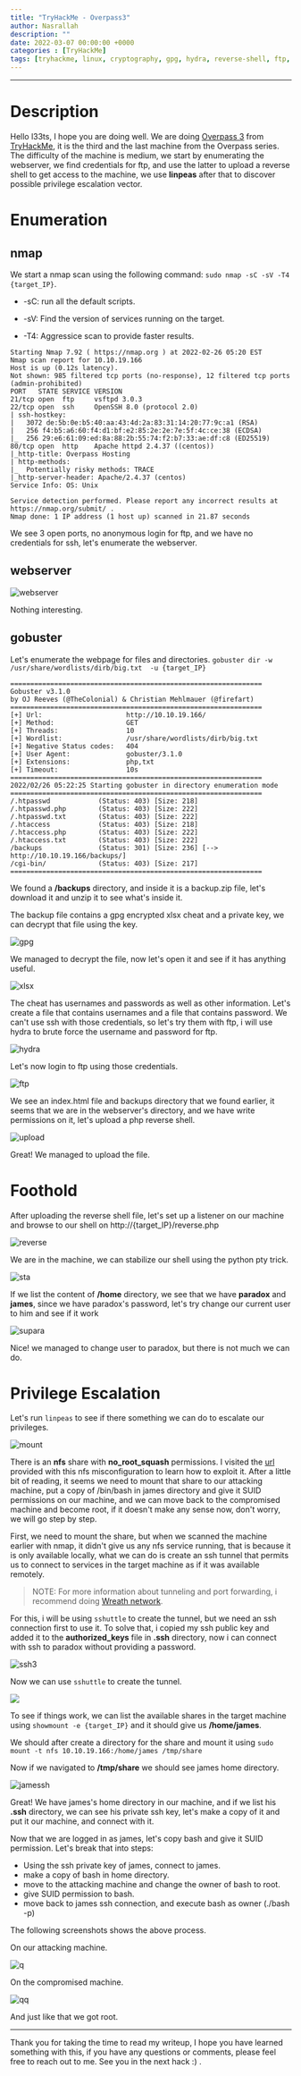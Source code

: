 ```yaml
---
title: "TryHackMe - Overpass3"
author: Nasrallah
description: ""
date: 2022-03-07 00:00:00 +0000
categories : [TryHackMe]
tags: [tryhackme, linux, cryptography, gpg, hydra, reverse-shell, ftp, tunneling, nfs, suid]
---
```


<div align="center"> <script src="https://tryhackme.com/badge/367641"></script> </div>

---


# **Description**

Hello l33ts, I hope you are doing well. We are doing [Overpass 3](https://tryhackme.com/room/overpass3hosting) from [TryHackMe](https://tryhackme.com), it is the third and the last machine from the Overpass series. The difficulty of the machine is medium, we start by enumerating the webserver, we find credentials for ftp, and use the latter to upload a reverse shell to get access to the machine, we use **linpeas** after that to discover possible privilege escalation vector.

# **Enumeration**

## nmap

We start a nmap scan using the following command: `sudo nmap -sC -sV -T4 {target_IP}`.

- -sC: run all the default scripts.

- -sV: Find the version of services running on the target.

- -T4: Aggressice scan to provide faster results.

```terminal
Starting Nmap 7.92 ( https://nmap.org ) at 2022-02-26 05:20 EST
Nmap scan report for 10.10.19.166
Host is up (0.12s latency).
Not shown: 985 filtered tcp ports (no-response), 12 filtered tcp ports (admin-prohibited)
PORT   STATE SERVICE VERSION
21/tcp open  ftp     vsftpd 3.0.3
22/tcp open  ssh     OpenSSH 8.0 (protocol 2.0)
| ssh-hostkey:
|   3072 de:5b:0e:b5:40:aa:43:4d:2a:83:31:14:20:77:9c:a1 (RSA)
|   256 f4:b5:a6:60:f4:d1:bf:e2:85:2e:2e:7e:5f:4c:ce:38 (ECDSA)
|_  256 29:e6:61:09:ed:8a:88:2b:55:74:f2:b7:33:ae:df:c8 (ED25519)
80/tcp open  http    Apache httpd 2.4.37 ((centos))
|_http-title: Overpass Hosting
| http-methods:
|_  Potentially risky methods: TRACE
|_http-server-header: Apache/2.4.37 (centos)
Service Info: OS: Unix

Service detection performed. Please report any incorrect results at https://nmap.org/submit/ .
Nmap done: 1 IP address (1 host up) scanned in 21.87 seconds
```

We see 3 open ports, no anonymous login for ftp, and we have no credentials for ssh, let's enumerate the webserver.

## webserver

![webserver](/assets/img/tryhackme/overpass/server.png)

Nothing interesting.

## gobuster

Let's enumerate the webpage for files and directories. `gobuster dir -w /usr/share/wordlists/dirb/big.txt  -u {target_IP}`

```terminal
===============================================================
Gobuster v3.1.0
by OJ Reeves (@TheColonial) & Christian Mehlmauer (@firefart)
===============================================================
[+] Url:                     http://10.10.19.166/
[+] Method:                  GET
[+] Threads:                 10
[+] Wordlist:                /usr/share/wordlists/dirb/big.txt
[+] Negative Status codes:   404
[+] User Agent:              gobuster/3.1.0
[+] Extensions:              php,txt
[+] Timeout:                 10s
===============================================================
2022/02/26 05:22:25 Starting gobuster in directory enumeration mode
===============================================================
/.htpasswd            (Status: 403) [Size: 218]
/.htpasswd.php        (Status: 403) [Size: 222]
/.htpasswd.txt        (Status: 403) [Size: 222]
/.htaccess            (Status: 403) [Size: 218]
/.htaccess.php        (Status: 403) [Size: 222]
/.htaccess.txt        (Status: 403) [Size: 222]
/backups              (Status: 301) [Size: 236] [--> http://10.10.19.166/backups/]
/cgi-bin/             (Status: 403) [Size: 217]                                   
===============================================================
```

We found a **/backups** directory, and inside it is a backup.zip file, let's download it and unzip it to see what's inside it.

The backup file contains a gpg encrypted xlsx cheat and a private key, we can decrypt that file using the key.

![gpg](/assets/img/tryhackme/overpass/gpg.png)

We managed to decrypt the file, now let's open it and see if it has anything useful.

![xlsx](/assets/img/tryhackme/overpass/exel.png)

The cheat has usernames and passwords as well as other information. Let's create a file that contains usernames and a file that contains password. We can't use ssh with those credentials, so let's try them with ftp, i will use hydra to brute force the username and password for ftp.

![hydra](/assets/img/tryhackme/overpass/hydra.png)

Let's now login to ftp using those credentials.

![ftp](/assets/img/tryhackme/overpass/ftp.png)

We see an index.html file and backups directory that we found earlier, it seems that we are in the webserver's directory, and we have write permissions on it, let's upload a php reverse shell.

![upload](/assets/img/tryhackme/overpass/put.png)

Great! We managed to upload the file.

# **Foothold**

After uploading the reverse shell file, let's set up a listener on our machine and browse to our shell on http://{target_IP}/reverse.php

![reverse](/assets/img/tryhackme/overpass/apache.png)

We are in the machine, we can stabilize our shell using the python pty trick.

![sta](/assets/img/tryhackme/overpass/pty.png)

If we list the content of **/home** directory, we see that we have **paradox** and **james**, since we have paradox's password, let's try change our current user to him and see if it work

![supara](/assets/img/tryhackme/overpass/supara.png)

Nice! we managed to change user to paradox, but there is not much we can do.

# **Privilege Escalation**

Let's run `linpeas` to see if there something we can do to escalate our privileges.

![mount](/assets/img/tryhackme/overpass/mount.png)

There is an **nfs** share with **no_root_squash** permissions. I visited the [url](https://book.hacktricks.xyz/linux-unix/privilege-escalation/nfs-no_root_squash-misconfiguration-pe) provided with this nfs misconfiguration to learn how to exploit it. After a little bit of reading, it seems we need to mount that share to our attacking machine, put a copy of /bin/bash in james directory and give it SUID permissions on our machine, and we can move back to the compromised machine and become root, if it doesn't make any sense now, don't worry, we will go step by step.

First, we need to mount the share, but when we scanned the machine earlier with nmap, it didn't give us any nfs service running, that is because it is only available locally, what we can do is create an ssh tunnel that permits us to connect to services in the target machine as if it was available remotely.

>NOTE: For more information about tunneling and port forwarding, i recommend doing [Wreath network](https://tryhackme.com/room/wreath).  

For this, i will be using `sshuttle` to create the tunnel, but we need an ssh connection first to use it. To solve that, i copied my ssh public key and added it to the **authorized_keys** file in **.ssh** directory, now i can connect with ssh to paradox without providing a password.

![ssh3](/assets/img/tryhackme/overpass/ssh3.png)

Now we can use `sshuttle` to create the tunnel.

![](/assets/img/tryhackme/overpass/tunnel.png)

To see if things work, we can list the available shares in the target machine using `showmount -e {target_IP}` and it should give us **/home/james**.

We should after create a directory for the share and mount it using `sudo mount -t nfs 10.10.19.166:/home/james /tmp/share`

Now if we navigated to **/tmp/share** we should see james home directory.

![jamessh](/assets/img/tryhackme/overpass/jamessh.png)

Great! We have james's home directory in our machine, and if we list his **.ssh** directory, we can see his private ssh key, let's make a copy of it and put it our machine, and connect with it.

Now that we are logged in as james, let's copy bash and give it SUID permission. Let's break that into steps:
 - Using the ssh private key of james, connect to james.
 - make a copy of bash in home directory.
 - move to the attacking machine and change the owner of bash to root.
 - give SUID permission to bash.
 - move back to james ssh connection, and execute bash as owner (./bash -p)

The following screenshots shows the above process.

On our attacking machine.

![q](/assets/img/tryhackme/overpass/sharebash.png)


On the compromised machine.

![qq](/assets/img/tryhackme/overpass/rootbash.png)

And just like that we got root.

---

Thank you for taking the time to read my writeup, I hope you have learned something with this, if you have any questions or comments, please feel free to reach out to me. See you in the next hack :) .
